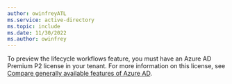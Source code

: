 ```yaml
---
author: owinfreyATL
ms.service: active-directory
ms.topic: include
ms.date: 11/30/2022
ms.author: owinfrey
---
```


To preview the lifecycle workflows feature, you must have an Azure AD Premium P2 license in your tenant. For more information on this license, see [Compare generally available features of Azure AD](https://www.microsoft.com/security/business/identity-access-management/azure-ad-pricing).